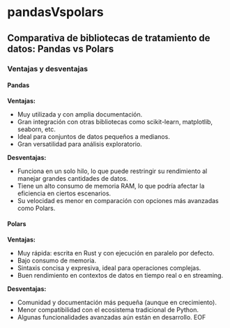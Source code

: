 # pandasVspolars

## Comparativa de bibliotecas de tratamiento de datos: Pandas vs Polars

### Ventajas y desventajas

#### Pandas

**Ventajas:**
- Muy utilizada y con amplia documentación.
- Gran integración con otras bibliotecas como scikit-learn, matplotlib, seaborn, etc.
- Ideal para conjuntos de datos pequeños a medianos.
- Gran versatilidad para análisis exploratorio.

**Desventajas:**
- Funciona en un solo hilo, lo que puede restringir su rendimiento al manejar grandes cantidades de datos.
- Tiene un alto consumo de memoria RAM, lo que podría afectar la eficiencia en ciertos escenarios.
- Su velocidad es menor en comparación con opciones más avanzadas como Polars.


#### Polars

**Ventajas:**
- Muy rápida: escrita en Rust y con ejecución en paralelo por defecto.
- Bajo consumo de memoria.
- Sintaxis concisa y expresiva, ideal para operaciones complejas.
- Buen rendimiento en contextos de datos en tiempo real o en streaming.

**Desventajas:**
- Comunidad y documentación más pequeña (aunque en crecimiento).
- Menor compatibilidad con el ecosistema tradicional de Python.
- Algunas funcionalidades avanzadas aún están en desarrollo.
EOF



